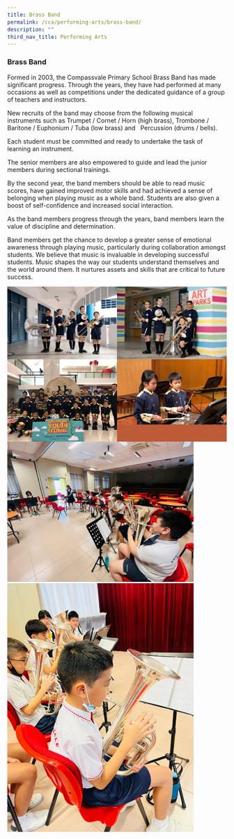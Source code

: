 ```yaml
---
title: Brass Band
permalink: /cca/performing-arts/brass-band/
description: ""
third_nav_title: Performing Arts
---
```

### **Brass Band**
Formed in 2003, the Compassvale Primary School Brass Band has made significant progress. Through the years, they have had performed at many occasions as well as competitions under the dedicated guidance of a group of teachers and instructors.

New recruits of the band may choose from the following musical instruments such as Trumpet / Cornet / Horn (high brass), Trombone / Baritone / Euphonium / Tuba (low brass) and   Percussion (drums / bells).

Each student must be committed and ready to undertake the task of learning an instrument. 

The senior members are also empowered to guide and lead the junior members during sectional trainings.

By the second year, the band members should be able to read music scores, have gained improved motor skills and had achieved a sense of belonging when playing music as a whole band. Students are also given a boost of self-confidence and increased social interaction.

As the band members progress through the years, band members learn the value of discipline and determination. 

Band members get the chance to develop a greater sense of emotional awareness through playing music, particularly during collaboration amongst students. We believe that music is invaluable in developing successful students. Music shapes the way our students understand themselves and the world around them. It nurtures assets and skills that are critical to future success.

<img src="/images/band1.jpg" style="width:50%" align=left>
<img src="/images/band2.jpg" style="width:50%" align=right>

<br clear="left">

<img src="/images/band3.jpg" style="width:50%" align=left>
<img src="/images/band4.jpg" style="width:50%" align=right>

<br clear="left">

<img src="/images/Band1.jpeg" style="width:85%">

<img src="/images/Band.jpeg" style="width:85%">